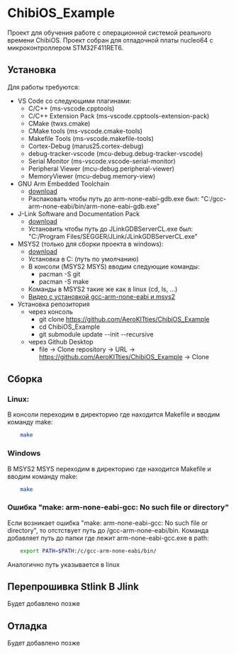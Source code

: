 # ChibiOS_Example
Проект для обучения работе с операционной системой реального времени ChibiOS. Проект собран для отладочной платы nucleo64 с микроконтроллером STM32F411RET6.

## Установка
Для работы требуются:
- VS Code со следующими плагинами:
  - C/C++ (ms-vscode.cpptools)
  - C/C++ Extension Pack (ms-vscode.cpptools-extension-pack)
  - CMake (twxs.cmake)
  - CMake tools (ms-vscode.cmake-tools)
  - Makefile Tools (ms-vscode.makefile-tools)
  - Cortex-Debug (marus25.cortex-debug)
  - debug-tracker-vscode (mcu-debug.debug-tracker-vscode)
  - Serial Monitor (ms-vscode.vscode-serial-monitor)
  - Peripheral Viewer (mcu-debug.peripheral-viewer)
  - MemoryViewer (mcu-debug.memory-view)
- GNU Arm Embedded Toolchain 
  - [download](https://developer.arm.com/downloads/-/gnu-rm)
  - Распаковать чтобы путь до arm-none-eabi-gdb.exe был: "C:/gcc-arm-none-eabi/bin/arm-none-eabi-gdb.exe"
- J-Link Software and Documentation Pack
  - [download](https://www.segger.com/downloads/jlink/#J-LinkSoftwareAndDocumentationPack)
  - Установить чтобы путь до JLinkGDBServerCL.exe был: "C:/Program Files/SEGGER/JLink/JLinkGDBServerCL.exe"
- MSYS2 (только для сборки проекта в windows):
  - [download](https://www.msys2.org/)
  - Установка в C: (путь по умолчанию)
  - В консоли (MSYS2 MSYS) вводим слeдующие команды:
    - pacman -S git
    - pacman -S make
  - Команды в MSYS2 такие же как в linux (cd, ls, ...)
  - [Видео с установкой gcc-arm-none-eabi и msys2](https://youtu.be/-p26X8lTAvo)
- Установка репозитория 
  - через консоль
    - git clone https://github.com/AeroKITties/ChibiOS_Example
    - cd ChibiOS_Example
    - git submodule update --init --recursive
  - через Github Desktop
    - file -> Clone repository -> URL -> https://github.com/AeroKITties/ChibiOS_Example -> Clone

## Сборка
### Linux:
В консоли переходим в директорию где находится Makefile и вводим команду make:
```sh
    make
``` 
### Windows
В MSYS2 MSYS переходим в директорию где находится Makefile и вводим команду make:
```sh
    make
``` 
### Ошибка "make: arm-none-eabi-gcc: No such file or directory"
Если возникает ошибка "make: arm-none-eabi-gcc: No such file or directory", то отстствует путь до /gcc-arm-none-eabi/bin.
Команда добавляет путь до папки где лежит arm-none-eabi-gcc.exe в path:
``` sh
    export PATH=$PATH:/c/gcc-arm-none-eabi/bin/
``` 
Аналогично путь указывается в linux

## Перепрошивка Stlink В Jlink
Будет добавлено позже 

## Отладка
Будет добавлено позже 


